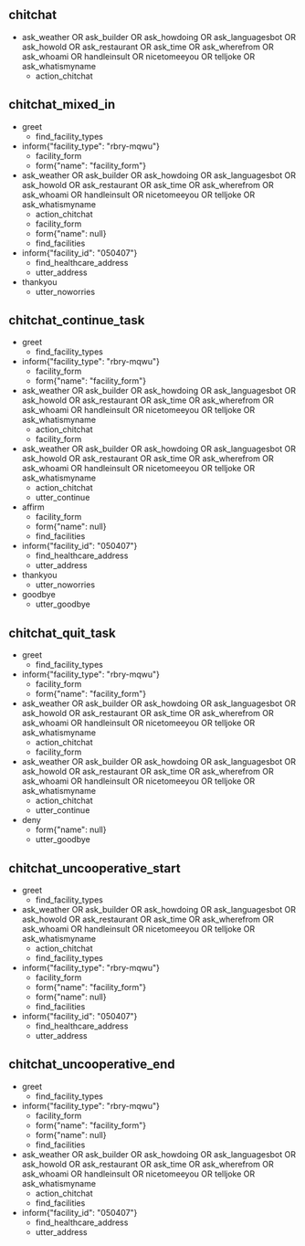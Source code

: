 ## chitchat
* ask_weather OR ask_builder OR ask_howdoing OR ask_languagesbot OR ask_howold OR ask_restaurant OR ask_time OR ask_wherefrom OR ask_whoami OR handleinsult  OR nicetomeeyou OR telljoke OR ask_whatismyname
    - action_chitchat
    
## chitchat_mixed_in
* greet
    - find_facility_types
* inform{"facility_type": "rbry-mqwu"}
    - facility_form
    - form{"name": "facility_form"}
* ask_weather OR ask_builder OR ask_howdoing OR ask_languagesbot OR ask_howold OR ask_restaurant OR ask_time OR ask_wherefrom OR ask_whoami OR handleinsult  OR nicetomeeyou OR telljoke OR ask_whatismyname
    - action_chitchat
    - facility_form
    - form{"name": null}
    - find_facilities
* inform{"facility_id": "050407"}
    - find_healthcare_address
    - utter_address
* thankyou
    - utter_noworries 
    
## chitchat_continue_task
* greet
    - find_facility_types
* inform{"facility_type": "rbry-mqwu"}
    - facility_form
    - form{"name": "facility_form"}
* ask_weather OR ask_builder OR ask_howdoing OR ask_languagesbot OR ask_howold OR ask_restaurant OR ask_time OR ask_wherefrom OR ask_whoami OR handleinsult  OR nicetomeeyou OR telljoke OR ask_whatismyname
    - action_chitchat
    - facility_form
* ask_weather OR ask_builder OR ask_howdoing OR ask_languagesbot OR ask_howold OR ask_restaurant OR ask_time OR ask_wherefrom OR ask_whoami OR handleinsult  OR nicetomeeyou OR telljoke OR ask_whatismyname
    - action_chitchat
    - utter_continue  
* affirm
    - facility_form 
    - form{"name": null}
    - find_facilities
* inform{"facility_id": "050407"}
    - find_healthcare_address
    - utter_address
* thankyou
    - utter_noworries
* goodbye
    - utter_goodbye
    
## chitchat_quit_task
* greet
    - find_facility_types
* inform{"facility_type": "rbry-mqwu"}
    - facility_form
    - form{"name": "facility_form"}
* ask_weather OR ask_builder OR ask_howdoing OR ask_languagesbot OR ask_howold OR ask_restaurant OR ask_time OR ask_wherefrom OR ask_whoami OR handleinsult  OR nicetomeeyou OR telljoke OR ask_whatismyname
    - action_chitchat
    - facility_form
* ask_weather OR ask_builder OR ask_howdoing OR ask_languagesbot OR ask_howold OR ask_restaurant OR ask_time OR ask_wherefrom OR ask_whoami OR handleinsult  OR nicetomeeyou OR telljoke OR ask_whatismyname
    - action_chitchat
    - utter_continue  
* deny
    - form{"name": null}
    - utter_goodbye
    
## chitchat_uncooperative_start
* greet
    - find_facility_types
* ask_weather OR ask_builder OR ask_howdoing OR ask_languagesbot OR ask_howold OR ask_restaurant OR ask_time OR ask_wherefrom OR ask_whoami OR handleinsult  OR nicetomeeyou OR telljoke OR ask_whatismyname
    - action_chitchat
    - find_facility_types
* inform{"facility_type": "rbry-mqwu"}
    - facility_form
    - form{"name": "facility_form"}
    - form{"name": null}
    - find_facilities
* inform{"facility_id": "050407"}
    - find_healthcare_address
    - utter_address
    
## chitchat_uncooperative_end
* greet
    - find_facility_types
* inform{"facility_type": "rbry-mqwu"}
    - facility_form
    - form{"name": "facility_form"}
    - form{"name": null}
    - find_facilities
* ask_weather OR ask_builder OR ask_howdoing OR ask_languagesbot OR ask_howold OR ask_restaurant OR ask_time OR ask_wherefrom OR ask_whoami OR handleinsult  OR nicetomeeyou OR telljoke OR ask_whatismyname
    - action_chitchat
    - find_facilities
* inform{"facility_id": "050407"}
    - find_healthcare_address
    - utter_address

